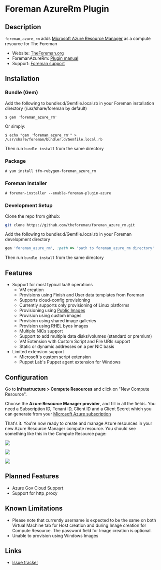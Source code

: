 # Foreman AzureRm Plugin

## Description
```foreman_azure_rm``` adds [Microsoft Azure Resource Manager](http://azure.com/) as a compute resource for The Foreman

* Website: [TheForeman.org](http://theforeman.org)
* ForemanAzureRm: [Plugin manual](https://theforeman.org/plugins/foreman_azure)
* Support: [Foreman support](http://theforeman.org/support.html)

## Installation

### Bundle (Gem)

Add the following to bundler.d/Gemfile.local.rb in your Foreman installation directory (/usr/share/foreman by default)

```console
$ gem 'foreman_azure_rm'
```

Or simply:

```console
$ echo "gem 'foreman_azure_rm'" > /usr/share/foreman/bundler.d/Gemfile.local.rb
```

Then run `bundle install` from the same directory

### Package
```console
# yum install tfm-rubygem-foreman_azure_rm
```

### Foreman Installer
```console
# foreman-installer --enable-foreman-plugin-azure
```

### Development Setup

Clone the repo from github:
```bash
git clone https://github.com/theforeman/foreman_azure_rm.git
```

Add the following to bundler.d/Gemfile.local.rb in your Foreman development directory

```ruby
gem 'foreman_azure_rm', :path => 'path to foreman_azure_rm directory'
```

Then run `bundle install` from the same directory

## Features
* Support for most typical IaaS operations
    * VM creation
    * Provisions using Finish and User data templates from Foreman
    * Supports cloud-config provisioning
    * Currently supports only provisioning of Linux platforms
    * Provisioning using [Public Images](https://docs.microsoft.com/en-us/azure/virtual-machines/linux/cli-ps-findimage)
    * Provision using custom images
    * Provision using shared image galleries
    * Provision using RHEL byos images
    * Multiple NICs support
    * Support to add multiple data disks/volumes (standard or premium)
    * VM Extension with Custom Script and File URIs support
    * Static or dynamic addresses on a per NIC basis
* Limited extension support
    * Microsoft's custom script extension
    * Puppet Lab's Puppet agent extension for Windows

## Configuration
Go to **Infrastructure > Compute Resources** and click on "New Compute Resource".

Choose the **Azure Resource Manager provider**, and fill in all the fields. You need a Subscription ID, Tenant ID, Client ID and a Client Secret which you can generate from your [Microsoft Azure subscription](https://docs.bmc.com/docs/cloudlifecyclemanagement/46/setting-up-a-tenant-id-client-id-and-client-secret-for-azure-resource-manager-provisioning-669202145.html#SettingupaTenantID,ClientID,andClientSecretforAzureResourceManagerprovisioning-SetupTenantIDPrereqPrerequisites)

That's it. You're now ready to create and manage Azure resources in your new Azure Resource Manager compute resource. You should see something like this in the Compute Resource page:


![](https://i.imgur.com/vsamP4G.png)


![](https://i.imgur.com/Ag9tH55.png)


![](https://i.imgur.com/fNjlFci.png)

    
## Planned Features
* Azure Gov Cloud Support
* Support for http_proxy
    
## Known Limitations
* Please note that currently username is expected to be the same on both Virtual Machine tab for Host creation and during Image creation for Compute Resource. The password field for Image creation is optional.
* Unable to provision using Windows Images

## Links
* [Issue tracker](https://projects.theforeman.org/projects/azurerm)
